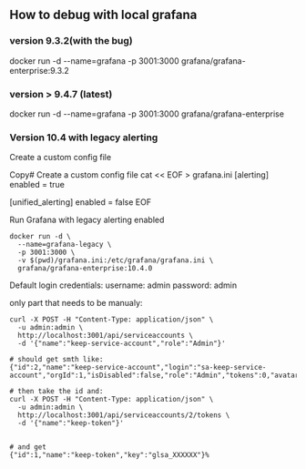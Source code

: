 ## How to debug with local grafana

### version 9.3.2(with the bug)

docker run -d --name=grafana -p 3001:3000 grafana/grafana-enterprise:9.3.2

### version > 9.4.7 (latest)

docker run -d --name=grafana -p 3001:3000 grafana/grafana-enterprise

### Version 10.4 with legacy alerting

Create a custom config file

Copy# Create a custom config file
cat << EOF > grafana.ini
[alerting]
enabled = true

[unified_alerting]
enabled = false
EOF

Run Grafana with legacy alerting enabled

```
docker run -d \
  --name=grafana-legacy \
  -p 3001:3000 \
  -v $(pwd)/grafana.ini:/etc/grafana/grafana.ini \
  grafana/grafana-enterprise:10.4.0
```

Default login credentials:
username: admin
password: admin

only part that needs to be manualy:

```
curl -X POST -H "Content-Type: application/json" \
  -u admin:admin \
  http://localhost:3001/api/serviceaccounts \
  -d '{"name":"keep-service-account","role":"Admin"}'

# should get smth like:
{"id":2,"name":"keep-service-account","login":"sa-keep-service-account","orgId":1,"isDisabled":false,"role":"Admin","tokens":0,"avatarUrl":""}%

# then take the id and:
curl -X POST -H "Content-Type: application/json" \
  -u admin:admin \
  http://localhost:3001/api/serviceaccounts/2/tokens \
  -d '{"name":"keep-token"}'


# and get
{"id":1,"name":"keep-token","key":"glsa_XXXXXX"}%
```
